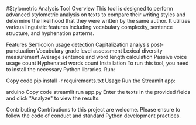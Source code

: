 #Stylometric Analysis Tool
Overview
This tool is designed to perform advanced stylometric analysis on texts to compare their writing styles and determine the likelihood that they were written by the same author. It utilizes various linguistic features including vocabulary complexity, sentence structure, and hyphenation patterns.

Features
Semicolon usage detection
Capitalization analysis post-punctuation
Vocabulary grade level assessment
Lexical diversity measurement
Average sentence and word length calculation
Passive voice usage count
Hyphenated words count
Installation
To run this tool, you need to install the necessary Python libraries. Run:

Copy code
pip install -r requirements.txt
Usage
Run the Streamlit app:

arduino
Copy code
streamlit run app.py
Enter the texts in the provided fields and click "Analyze" to view the results.

Contributing
Contributions to this project are welcome. Please ensure to follow the code of conduct and standard Python development practices.

